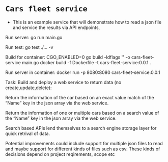 # `Cars fleet service` 
* This is an example service that will demonstrate how to read a json file and service the results via API endpoints, 

Run server:
go run main.go

Run test:
go test ./... -v

Build for container:
CGO_ENABLED=0 go build -ldflags '' -o cars-fleet-service main.go
docker build -f Dockerfile -t cars-fleet-service:0.0.1 .

Run server in container:
docker run -p 8080:8080 cars-fleet-service:0.0.1

Task: 
Build and deploy a web service to return data (no create,update,delete): 
 
Return the information of the car based on an exact value match of the “Name” key in 
the json array via the web service.

Return the information of one or multiple cars based on a search value of the “Name” 
key in the json array via the web service.

Search based APIs lend themselves to a search engine storage layer for quick retrival of data.

Potential improvements could include support for multiple json files to read and maybe support for different kinds of files such as csv. These kinds of decisions depend on project reqirements, scope etc
